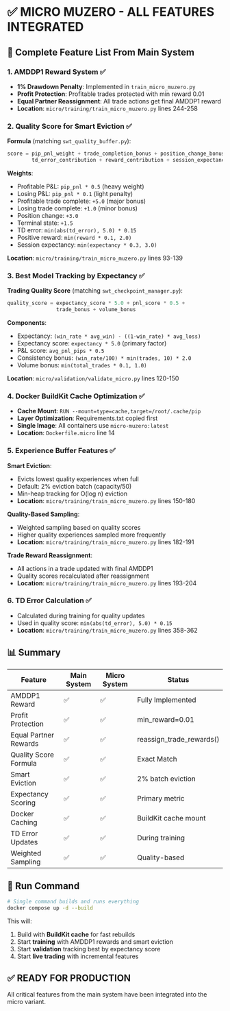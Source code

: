 # ✅ MICRO MUZERO - ALL FEATURES INTEGRATED

## 🎯 Complete Feature List From Main System

### 1. AMDDP1 Reward System ✅
- **1% Drawdown Penalty**: Implemented in `train_micro_muzero.py`
- **Profit Protection**: Profitable trades protected with min reward 0.01
- **Equal Partner Reassignment**: All trade actions get final AMDDP1 reward
- **Location**: `micro/training/train_micro_muzero.py` lines 244-258

### 2. Quality Score for Smart Eviction ✅
**Formula** (matching `swt_quality_buffer.py`):
```python
score = pip_pnl_weight + trade_completion_bonus + position_change_bonus +
        td_error_contribution + reward_contribution + session_expectancy_bonus
```

**Weights**:
- Profitable P&L: `pip_pnl * 0.5` (heavy weight)
- Losing P&L: `pip_pnl * 0.1` (light penalty)
- Profitable trade complete: `+5.0` (major bonus)
- Losing trade complete: `+1.0` (minor bonus)
- Position change: `+3.0`
- Terminal state: `+1.5`
- TD error: `min(abs(td_error), 5.0) * 0.15`
- Positive reward: `min(reward * 0.1, 2.0)`
- Session expectancy: `min(expectancy * 0.3, 3.0)`

**Location**: `micro/training/train_micro_muzero.py` lines 93-139

### 3. Best Model Tracking by Expectancy ✅
**Trading Quality Score** (matching `swt_checkpoint_manager.py`):
```python
quality_score = expectancy_score * 5.0 + pnl_score * 0.5 +
                trade_bonus + volume_bonus
```

**Components**:
- Expectancy: `(win_rate * avg_win) - ((1-win_rate) * avg_loss)`
- Expectancy score: `expectancy * 5.0` (primary factor)
- P&L score: `avg_pnl_pips * 0.5`
- Consistency bonus: `(win_rate/100) * min(trades, 10) * 2.0`
- Volume bonus: `min(total_trades * 0.1, 1.0)`

**Location**: `micro/validation/validate_micro.py` lines 120-150

### 4. Docker BuildKit Cache Optimization ✅
- **Cache Mount**: `RUN --mount=type=cache,target=/root/.cache/pip`
- **Layer Optimization**: Requirements.txt copied first
- **Single Image**: All containers use `micro-muzero:latest`
- **Location**: `Dockerfile.micro` line 14

### 5. Experience Buffer Features ✅

**Smart Eviction**:
- Evicts lowest quality experiences when full
- Default: 2% eviction batch (capacity/50)
- Min-heap tracking for O(log n) eviction
- **Location**: `micro/training/train_micro_muzero.py` lines 150-180

**Quality-Based Sampling**:
- Weighted sampling based on quality scores
- Higher quality experiences sampled more frequently
- **Location**: `micro/training/train_micro_muzero.py` lines 182-191

**Trade Reward Reassignment**:
- All actions in a trade updated with final AMDDP1
- Quality scores recalculated after reassignment
- **Location**: `micro/training/train_micro_muzero.py` lines 193-204

### 6. TD Error Calculation ✅
- Calculated during training for quality updates
- Used in quality score: `min(abs(td_error), 5.0) * 0.15`
- **Location**: `micro/training/train_micro_muzero.py` lines 358-362

## 📊 Summary

| Feature | Main System | Micro System | Status |
|---------|------------|--------------|--------|
| AMDDP1 Reward | ✅ | ✅ | Fully Implemented |
| Profit Protection | ✅ | ✅ | min_reward=0.01 |
| Equal Partner Rewards | ✅ | ✅ | reassign_trade_rewards() |
| Quality Score Formula | ✅ | ✅ | Exact Match |
| Smart Eviction | ✅ | ✅ | 2% batch eviction |
| Expectancy Scoring | ✅ | ✅ | Primary metric |
| Docker Caching | ✅ | ✅ | BuildKit cache mount |
| TD Error Updates | ✅ | ✅ | During training |
| Weighted Sampling | ✅ | ✅ | Quality-based |

## 🚀 Run Command

```bash
# Single command builds and runs everything
docker compose up -d --build
```

This will:
1. Build with **BuildKit cache** for fast rebuilds
2. Start **training** with AMDDP1 rewards and smart eviction
3. Start **validation** tracking best by expectancy score
4. Start **live trading** with incremental features

## ✅ READY FOR PRODUCTION

All critical features from the main system have been integrated into the micro variant.